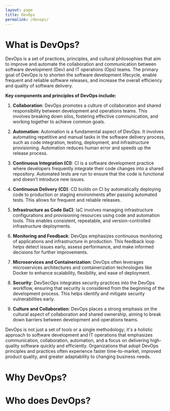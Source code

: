 ```yaml
---
layout: page
title: DevOps
permalink: /devops/
---
```


# What is DevOps?

DevOps is a set of practices, principles, and cultural philosophies that aim to improve and automate the collaboration and communication between software development (Dev) and IT operations (Ops) teams. The primary goal of DevOps is to shorten the software development lifecycle, enable frequent and reliable software releases, and increase the overall efficiency and quality of software delivery.

**Key components and principles of DevOps include:**

1. **Collaboration**: DevOps promotes a culture of collaboration and shared responsibility between development and operations teams. This involves breaking down silos, fostering effective communication, and working together to achieve common goals.

1. **Automation**: Automation is a fundamental aspect of DevOps. It involves automating repetitive and manual tasks in the software delivery process, such as code integration, testing, deployment, and infrastructure provisioning. Automation reduces human error and speeds up the release process.

1. **Continuous Integration (CI)**: CI is a software development practice where developers frequently integrate their code changes into a shared repository. Automated tests are run to ensure that the code is functional and doesn't introduce new issues.

1. **Continuous Delivery (CD)**: CD builds on CI by automatically deploying code to production or staging environments after passing automated tests. This allows for frequent and reliable releases.

1. **Infrastructure as Code (IaC)**: IaC involves managing infrastructure configurations and provisioning resources using code and automation tools. This enables consistent, repeatable, and version-controlled infrastructure deployments.

1. **Monitoring and Feedback**: DevOps emphasizes continuous monitoring of applications and infrastructure in production. This feedback loop helps detect issues early, assess performance, and make informed decisions for further improvements.

1. **Microservices and Containerization**: DevOps often leverages microservices architectures and containerization technologies like Docker to enhance scalability, flexibility, and ease of deployment.

1. **Security**: DevSecOps integrates security practices into the DevOps workflow, ensuring that security is considered from the beginning of the development process. This helps identify and mitigate security vulnerabilities early.

1. **Culture and Collaboration**: DevOps places a strong emphasis on the cultural aspect of collaboration and shared ownership, aiming to break down barriers between development and operations teams.

DevOps is not just a set of tools or a single methodology; it's a holistic approach to software development and IT operations that emphasizes communication, collaboration, automation, and a focus on delivering high-quality software quickly and efficiently. Organizations that adopt DevOps principles and practices often experience faster time-to-market, improved product quality, and greater adaptability to changing business needs.

# Why DevOps?

# Who does DevOps?
